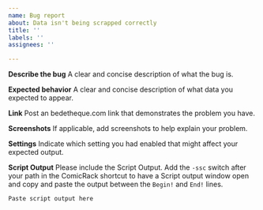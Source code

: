 ```yaml
---
name: Bug report
about: Data isn't being scrapped correctly
title: ''
labels: ''
assignees: ''

---
```


**Describe the bug**
A clear and concise description of what the bug is.

**Expected behavior**
A clear and concise description of what data you expected to appear.

**Link**
Post an bedetheque.com link that demonstrates the problem you have.

**Screenshots**
If applicable, add screenshots to help explain your problem.

**Settings**
Indicate which setting you had enabled that might affect your expected output.

**Script Output**
Please include the Script Output. Add the `-ssc` switch after your path in the ComicRack shortcut to have a Script output window open and copy and paste the output between the `Begin!` and `End!` lines.
```
Paste script output here
````
